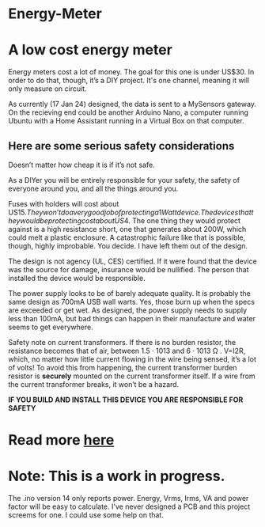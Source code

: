 # Energy-Meter
# A low cost energy meter
Energy meters cost a lot of money. The goal for this one is under US$30.  In order to do that, though, it’s a DIY project. It's one channel, meaning it will only measure on circuit.

As currently (17 Jan 24) designed, the data is sent to a MySensors gateway.  On the recieving end could be another Arduino Nano, a computer running Ubuntu with a Home Assistant running in a Virtual Box on that computer.

## Here are some serious safety considerations
Doesn’t matter how cheap it is if it’s not safe.

As a DIYer you will be entirely responsible for your safety, the safety of everyone around you, and all the things around you.

Fuses with holders will cost about US$15.  They won’t do a very good job of protecting a 1 Watt device.  The devices that they would be protecting cost about US$4.  The one thing they would protect against is a high resistance short, one that generates about 200W, which could melt a plastic enclosure.  A catastrophic failure like that is possible, though, highly improbable.  You decide.  I have left them out of the design.

The design is not agency (UL, CES) certified.  If it were found that the device was the source for damage, insurance would be nullified.  The person that installed the device would be responsible.

The power supply looks to be of barely adequate quality.  It is probably the same design as 700mA USB wall warts.  Yes, those burn up when the specs are exceeded or get wet.  As designed, the power supply needs to supply less than 100mA, but bad things can happen in their manufacture and water seems to get everywhere.

Safety note on current transformers.  If there is no burden resistor, the resistance becomes that of air, between 1.5 · 1013 and 6 · 1013 Ω .  V=I2R, which, no matter how little current flowing in the wire being sensed, it’s a lot of volts!  To avoid this from happening, the current transformer burden resistor is **securely** mounted on the current transformer itself.  If a wire from the current transformer breaks, it won’t be a hazard.


**IF YOU BUILD AND INSTALL THIS DEVICE YOU ARE RESPONSIBLE FOR SAFETY**

# Read more [here](https://docs.google.com/document/d/1Qb_S8iBt4_zRzbYbtjIBpqug_ZvvkmUpOjDa-rYTmhk/edit?usp=sharing)

# Note:  This is a work in progress.
The .ino version 14 only reports power.  Energy, Vrms, Irms, VA and power factor will be easy to calculate.
I've never designed a PCB and this project screems for one.  I could use some help on that.

